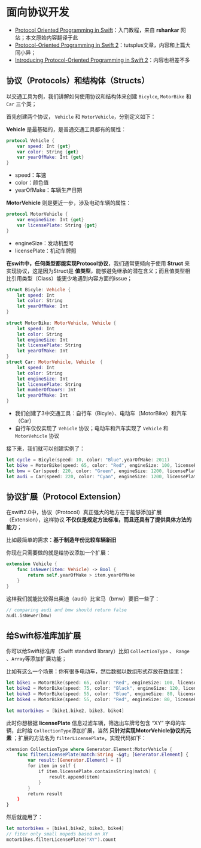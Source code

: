 # 面向协议开发

 - [Protocol Oriented Programming in Swift](http://rshankar.com/protocol-oriented-programming-in-swift/)：入门教程，来自 **rshankar** 网站；本文原始内容翻译于此
 - [Protocol-Oriented Programming in Swift 2](http://code.tutsplus.com/tutorials/protocol-oriented-programming-in-swift-2--cms-24979)：tutsplus文章，内容和上篇大同小异；
 - [Introducing Protocol-Oriented Programming in Swift 2](https://www.raywenderlich.com/109156/introducing-protocol-oriented-programming-in-swift-2)：内容也相差不多


## 协议（Protocols）和结构体（Structs）

以交通工具为例，我们讲解如何使用协议和结构体来创建 `Bicylce`, `MotorBike` 和 `Car` 三个类；

首先创建两个协议， `Vehicle` 和 `MotorVehicle`，分别定义如下：

**Vehicle** 是最基础的，是普通交通工具都有的属性：
```swift
protocol Vehicle {
    var speed: Int {get}
    var color: String {get}
    var yearOfMake: Int {get}
}
```

  - speed：车速
  - color：颜色值
  - yearOfMake：车辆生产日期

**MotorVehicle** 则是更近一步，涉及电动车辆的属性：
```swift
protocol MotorVehicle {
    var engineSize: Int {get}
    var licensePlate: String {get}
}
```
  - engineSize：发动机型号
  - licensePlate：机动车牌照

**在swift中，任何类型都能实现Protocol协议**，我们通常更倾向于使用 **Struct** 来实现协议，这是因为Struct是 **值类型**，能够避免继承的潜在含义；而且值类型相比引用类型（Class）能更少地遇到内容方面的issue；

```swift
struct Bicyle: Vehicle {
    let speed: Int
    let color: String
    let yearOfMake: Int
}
 
struct MotorBike: MotorVehicle, Vehicle {
    let speed: Int
    let color: String
    let engineSize: Int
    let licensePlate: String
    let yearOfMake: Int
}
struct Car: MotorVehicle, Vehicle  {
    let speed: Int
    let color: String
    let engineSize: Int
    let licensePlate: String
    let numberOfDoors: Int
    let yearOfMake: Int
}

```

 - 我们创建了3中交通工具：自行车（Bicyle）、电动车（MotorBike）和汽车（Car）
 - 自行车仅仅实现了 `Vehicle` 协议；电动车和汽车实现了 `Vehicle` 和 `MotorVehicle` 协议

接下来，我们就可以创建实例了：

```swift
let cycle = Bicyle(speed: 10, color: "Blue",yearOfMake: 2011)
let bike = MotorBike(speed: 65, color: "Red", engineSize: 100, licensePlate: "HT-12345",yearOfMake: 2015)
let bmw = Car(speed: 220, color: "Green", engineSize: 1200, licensePlate: "FC-20 435", numberOfDoors: 4,yearOfMake: 2016)
let audi = Car(speed: 220, color: "Cyan", engineSize: 1200, licensePlate: "FC-41 234", numberOfDoors: 4,yearOfMake: 2013)
```

## 协议扩展（Protocol Extension）

在swift2.0中，协议（Protocol）真正强大的地方在于能够添加扩展（Extension），这样协议 **不仅仅是规定方法标准，而且还具有了提供具体方法的能力**；

比如最简单的需求：**基于制造年份比较车辆新旧**

你现在只需要做的就是给协议添加一个扩展：
```swift
extension Vehicle {
    func isNewer(item: Vehicle) -> Bool {
        return self.yearOfMake > item.yearOfMake
    }
}
```

这样我们就能比较得出奥迪（audi）比宝马（bmw）要旧一些了：
```swift
// comparing audi and bmw should return false
audi.isNewer(bmw)
```

## 给Swift标准库加扩展

你可以给Swift标准库（Swift standard library）比如 `CollectionType` 、 `Range` 、`Array`等添加扩展功能；

比如有这么一个场景：你有很多电动车，然后数据以数组形式存放在数组里：

```swift
let bike1 = MotorBike(speed: 65, color: "Red", engineSize: 100, licensePlate: "HT-12345",yearOfMake: 2015)
let bike2 = MotorBike(speed: 75, color: "Black", engineSize: 120, licensePlate: "RV-453",yearOfMake: 2013)
let bike3 = MotorBike(speed: 55, color: "Blue", engineSize: 80, licensePlate: "XY-5 520",yearOfMake: 2012)
let bike4 = MotorBike(speed: 55, color: "Red", engineSize: 80, licensePlate: "XY-7 800",yearOfMake: 2009)
 
let motorbikes = [bike1,bike2, bike3, bike4]
```

此时你想根据 **licensePlate** 信息过滤车辆，筛选出车牌号包含 “XY” 字母的车辆，此时给 `CollectionType`添加扩展，当然 **只针对实现MotorVehicle协议的元素** ；扩展的方法名为 `filterLicensePlate`，实现代码如下：

```swift
xtension CollectionType where Generator.Element:MotorVehicle {
    func filterLicensePlate(match:String -&gt; [Generator.Element] {
        var result:[Generator.Element] = []
        for item in self {
            if item.licensePlate.containsString(match) {
                result.append(item)
            }
        }
        return result
    }
}
```

然后就能用了：

```swift
let motorbikes = [bike1,bike2, bike3, bike4]
// fiter only small mopeds based on XY
motorbikes.filterLicensePlate("XY").count
```


